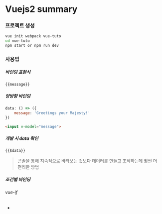 # Vuejs2 summary

### 프로젝트 생성
``` bash
vue init webpack vue-tuto
cd vue-tuto
npm start or npm run dev
```

### 사용법

##### 바인딩 표현식
`{{message}}`

##### 양방향 바인딩
``` js
data: () => ({
    message: 'Greetings your Majesty!'
})
```
``` html
<input v-model="message">
```

##### 개발 시 data 확인
``` html
{{$data}}
```
> 콘솔을 통해 지속적으로 바라보는 것보다 데이터를 만들고 조작하는데 훨씬 더 편리한 방법

##### 조건별 바인딩
###### vue-if
- <template>에서 사용가능
- 렌더링 안함
- 토글 비용이 높음
- 자주 변경할 필요가 없는경우 사용

###### vue-show
- <template>에서는 사용불가
- 렌더링 함 display:none 처리
- 초기 렌더링 비용이 높음
- 매우 자주 전환해야 하는 경우 사용

###### vue-else
- vue-if 바로 아래 형제노드에 사용해야 함
- vue 2.0 부터 vue-show 와 함께 사용할 수 없음

##### 마운트
``` js
new Vue({
    el: '.container'
})
```

> 클래스로 엘리먼트를 지정할때 클래스가 1개 이상 존재하면 Vue.js는 첫번째 엘리먼트에만 마운트된다.

##### v-for
``` html
<li v-for="i in 11">
    {{ i-1 }} times 4 equals {{ (i-1) * 4 }}.
</li>
```

``` html
// 배열
<li v-for="(story, index) in stories">
    {{index}} {{ story.writer }} said "{{ story.plot }}"
</li>
```

``` html
// 객체
<li v-for="(value, key, index) in story">
    {{index}} : {{key}} : {{value}}
</li>
```

##### 이벤트 핸들링
###### 인라인 핸들링
``` html
<button v-on:click="upvotes++">
    Upvote! {{upvotes}}
</button>
```

###### 메소드 핸들링
``` html
<button v-on:click="upvote">
    Upvot1e! {{upvotes}}
</button>
```
``` js
methods: {
    upvote: function(){
    // this는 메소드 안에서 Vue인스턴스를 가리킵니다
        this.upvotes++;
    }
}
```

###### v-on 축약형 @ 사용
``` html
<button @click="upvote">
    Upvote! {{upvotes}}
</button>
```

##### 바인딩 수식어
``` html
<input v-model.number="a">
```
> a를 숫자로 파싱

##### 이벤트 수식어
1. .prevent
2. .stop
3. .capture
4. .self

``` html
<button type="submit" @click.prevent="calculate">Calculate</button>
```
> 이벤트의 기본동작 방지 (submit 되지 않음)

##### 키 수식어

``` html
<input v-model="a" @keyup.13="calculate">
```
> 이벤트 키코드가 13일 경우 호출 (13: enter)

모든 키코드를 외울 수 없기 때문에 일반적으로 사용되는 키코드의 별칭 제공

- enter
- tab
- delete
- esc
- space
- up
- down
- left
- right

``` html
<input v-model="b" @keyup.enter="calculate">
```

##### 계산된 속성
> 다른 변수의 변화에 따라 값이 바뀌는 변수

- 인라인 표현식은 편리하지만 좀더 복잡한 로직이 필요해지면 반드시 계산된 속성을 사용해야함
- 함수처럼 작동하고 객체의 속성처럼 사용 가능
- 계산된 속성의 종속되는 속성이 변경될 때마다 계산된 속성의 값은 다시 계산됨
- computed 내에 설정

``` js
computed: {
    c: function () {
        return this.a + this.b
    }
}
```

##### 필터
> 렌더링 된 결과를 리턴하는 메소드를 만들어 해결<br />
필터 로직을 자바스크립트로 옮겨 컴포넌트 전체에서 재사용하는 것을 권장

###### 기본 computed 로 구성한 필터 sample

``` js
computed: {
    famous: function() {
        return this.stories.filter(function(item){
            return item.upvotes > 25;
        });
    }
}
```

``` html
<h1>Let’s hear some famous stories! ({{famous.length}})</h1>
<li v-for="story in famous">
    {{ story.writer }} said "{{ story.plot }}" and upvoted {{ story.upvotes }} times.
</li>
```

###### 검색 필터 sample

``` js
search: function () {
    var query = this.query
    return this.stories.filter(function (story) {
      return story.plot.includes(query)
    })
}
```

``` html
<label for="query">What are you looking for?</label>        // ng-model 에 바인딩된 data를 for에서 사용 가능
<input v-model="query" class="form-control">
<li v-for="story in search">
    {{ story.writer }} said "{{ story.plot }}"
</li>
```

###### 정렬 sample (오름차순 내림차순 토글 가능)

``` js
data: () => ({
    stories: [...],
    order : -1
}),
computed: {
    orderedStories: function () {
        var order = this.order;
        return this.stories.sort(function(a, b) {
            return (a.upvotes - b.upvotes) * order;
        })
    }
}
```

``` html
<li v-for="story in orderedStories">
    {{ story.writer }} said "{{ story.plot }}" and upvoted {{ story.upvotes }} times.
</li>
<button @click="order = order * -1">Reverse Order</button>
```

##### 사용자 정의 필터
``` js
Vue.filter('snitch', function (hero) {
    return hero.secretId + ' is '
        hero.firstname + ' '
        hero.lastname + ' in real life!'
})

...

data: () => ({
    heroes: [
        { firstname: 'Bruce', lastname: 'Wayne', secretId: 'Batman'},
        { firstname: 'Clark', lastname: 'Kent', secretId: 'Superman'},
        { firstname: 'Jay', lastname: 'Garrick', secretId: 'Flash'},
        { firstname: 'Peter', lastname: 'Parker', secretId: 'Spider-Man'}
    ]
})
```

``` html
<li v-for="hero in heroes">
    {{ hero | snitch }}
</li>
```ㅈㅈㅈ

##### Lodash 활용한 정렬
``` js
// _.orderBy(collection, [iteratees=[_.identity]], [orders])
_.orderBy(kids, [’intelligence’, ’strength’], [’desc’, ’asc’])
```

##### 컴포넌트
``` html
// parent
<story v-bind:story="{plot: 'My horse is amazing.', writer: 'Mr. Weebl'}"></story>
<story v-bind:story="{plot: 'Narwhals invented Shish Kebab.', writer: 'Mr. Weebl'}"></story>
<story v-bind:story="{plot: 'The dark side of the Force is stronger.', writer: 'Darth Vader'}"></story>
```

```html
// story component
<template id='story-template'>
    <h1>{{ story.writer }} said "{{ story.plot }}"</h1>
</template>
```

``` js
Vue.component('story', {
    props: ['story'],
    template: "#story-template"
});
```
> v-bind 축약형 : 사용가능 ex) <story v-for="story in stories" :story="story"></story>

##### 사용자 정의 이벤트
- $on(event) - 이벤트 리스너
- $once(event) - 한번만 이벤트 청취
- $off(event) - 이벤트 리스너 중지
- $emit(event) - 이벤트 발생

##### 생명주기 훅
- beforeCreate: 인스턴스 초기화 후 데이터 감시 및 이벤트/감시자 설정 전
- created: 인스턴스가 생성된 직후.
- beforeMount: 마운트 시작 직전.
- mounted: 이제 막 DOM에 마운트 된 직후.
- beforeUpdate: 데이터 변경시, 가상 DOM이 다시 렌더링되고 패치되기 전
- updated: 데이터 변경 후 가상 DOM이 다시 렌더링되고 된 후
- activated: keep-alive 상태의 컴포넌트가 활성화 될 때
- deactivated: keep-alive 상태의 컴포넌트가 비활성화 될 때
- beforeDestroy: Vue 인스턴스가 파괴되기 직전
- destroyed: Vue 인스턴스가 파괴된 후

##### 자식에서 부모로 이벤트 전달
######자식 컴포넌트
``` js
Vue.component('food', {
    template: '#food',
    props: ['name'],
    methods: {
        vote: function () {
            this.$emit('voted')
        }
    }
})
```

``` html
<template id="food">
    <button class="btn btn-default" @click="vote">{{ name }}</button>
</template>
```

###### 부모 컴포넌트
``` js
new Vue({
    el: ".container",
    data: {
        votes: 0
    },
    methods: {
        countVote: function () {
            this.votes++
        }
    }
})
```

```html
<div class="container text-center">
    <p style="font-size: 140px;">
        {{ votes }}
    </p>
    <food @voted="countVote" name="Cheeseburger"></food>
</div>
```

##### 부모 자식간의 버스를 통한 이벤트 통신
###### 부모 컴포넌트
``` html
<button @click="reset">Reset votes</button>
<li v-for="vote in votes.log"> {{ vote }} </li>
```
``` js
var bus = new Vue()

methods: {
    countVote: function (food) {
        this.votes.count++
        this.votes.log.push(food + ' received a vote.')
    },
    reset: function () {
        this.votes = {
            count: 0,
            log: []
        }
        bus.$emit('reset')      // 버스로 reset 이벤트 전달
    }
},
created () {
    bus.$on('voted', this.countVote)    // 버스에서 voted 이벤트 수신
}
```

###### 자식 컴포넌트
``` html
<button @click="vote">{{ name }}</button>
```
``` js
methods: {
    vote: function (event) {
        var food = event.srcElement.textContent;
        this.votes++
        bus.$emit('voted', food)        // 버스로 voted 이벤트 전달
    },
    reset: function () {
        this.votes = 0
    }
},
created () {
    bus.$on('reset', this.reset)    // 버스에서 reset 이벤트 수신
}
```

##### 클래스 바인딩
###### 객체
``` js
elClass: {
    'classA': true,
    'classB': false,
    'classC': true
}
```
``` html
<div v-bind:class="elClasses"></div>        // true 인 클래스만 적용
```

###### 배열
``` html
<div v-bind:class="['classA', 'classsB', anotherClass]"></div>
<div v-bind:class="['classA', condition ? 'classsB' : '']"></div>
```

##### v-bind
> 축약어 :로 사용가능 

##### 스타일 바인딩
``` js
niceStyle: {
    color: 'blue',
    fontSize: '20px'
}
```
``` html
<div v-bind:style="niceStyle"></div>
<div :style="niceStyle"></div>
<div :style="{'color': 'blue', fontSize: '20px'}">...</div>
<div :style="[niceStyle, badStyle]"></div>      // 배열 바인딩
```
> v-bind:style 을 이용하는 경우 css속성에 접두어가 필요한 속성일 경우 Vue.js에서 자동으로 붙여준다.

##### DOM보장
``` js
mounted: function () {
    this.$nextTick(function () {
        // this.$el이 문서 안에 있을 때 작동합니다.
    })
}
```

##### api 호출
``` js
var vm = new Vue({
    el: '#app',
    data: {
    stories: []
    },
    mounted: function(){
        $.get('/api/stories', function(data){
            vm.stories = data;
        })
    }
})
```
> 콜백에서는 this가 Vue를 가리키지 않기 때문에 vm변수를 만들어 vue 전역에서 사용할 수 있다.

##### html 제한이 있는곳의 컴포넌트 사용
``` html
<table class="table table-striped">
<tr>
    <th>#</th>
    <th>Plot</th>
    <th>Writer</th>
    <th>Upvotes</th>
    <th>Actions</th>
</tr>
<tr v-for="story in stories" is="story" :story="story"></tr>
</table>
```

> table 같은 일부 HTML 엘리먼트는 내부에 사용할수 있는 엘리먼트가 정해져 있다. 그곳에 컴포넌트를 바인딩 할 경우 렌더링 되지 않는데 이럴경우 is를 사용하여
사용자 정의 엘리먼트임을 알려줌으로써 해결할 수 있다.

##### disable
``` html
<button @click="fetchStories(pagination.next_page_url)" :disabled="!pagination.next_page_url">
```

##### 예약어 component와 is를 활용한 동적 컴포넌트 변경
``` html
<component :is="currentComponent">
<!-- this.currentComponent가 변경되면 컴포넌트가 바뀝니다 -->
</component>
<a href="#" @click="currentComponent = 'hello'">Show Hello</a>
<a href="#" @click="currentComponent = 'greet'">Show Greet</a>
```

``` js
<script>
import Hello from './components/Hello'
import Greet from './components/Greet'

export default {
    components: {
        Hello,
        Greet
    },
    data: () => ({
        currentComponent: 'hello'
    })
}
</script>
```
> 컴포넌트간 동적 전환이 필요한 경우 유용할 수 있다.

##### vue-router name 설정
``` html
<router-link :to="{ name: 'home'}">Home</router-link>
<router-link :to="{ name: 'login'}">Login</router-link>
```

``` js
const routes = [
    {
        path: '/',
        name: 'home',
        component: Hello
    },
    {
        path: '/login',
        name: 'login',
        component: Login
    }
]
```

##### vue-router 히스토리모드 및 base 설정
``` js
const router = new VueRouter({
    mode: 'history',
    base: '/',
    routes
})
```

##### vue-router 중첩 라우팅
``` js
const routes = [
    {
        path: '/'',
        component: Hello
    },
    {
        path: '/login',
        component: Login
    },
    {
        path: '/stories',
        component: StoriesPage,
        children: [
            {
                path: '',
                name: 'stories.all',
                component: StoriesAll
                },
                {
                path: 'famous',
                name: 'stories.famous',
                component: StoriesFamous
            }
        ]
    }
]
```

##### vue-router 활성링크 스타일 적용
1. 전역 활성 클래스 사용

``` css
.router-link-active {
    color: green;
}
```

2. 지역범위 사용자 정의 active 클래스사용

``` html
<router-link :to="{ name: 'hello'}" active-class="my-active-class" exact>Home</router-link>
```

3. 전역범위 사용자 정의 active 클래스 사용

``` js
const router = new VueRouter({
    mode: 'history',
    base: '/,
    linkActiveClass: 'my-active-class',
    routes
})
```

##### route 객체
- path: 현재 경로와 동일한 문자열로 항상 절대 경로로 해석됩니다 예를 들어 /foo/bar.
- params: 동적 세그먼트와 스타 세그먼트의 키/값을 포함하는 객체입니다.
- query: 쿼리 문자열의 키/값 쌍을 포함하는 객체입니다. 예를 들어, /foo?user=1 라우트의 경우, $route.query.user == 1를 사용할 수 있습니다
- hash: 해시가 존재하는 경우 #, 존재하지 않는 경우 값은 빈 문자열이 됩니다.
- fullPath: 쿼리 및 해시를 포함한 전체 URL 입니다.
- matched: 현재 경로의 모든 중첩 경로 세그먼트에 대한 라우트가 포함된 배열입니다. 라우트 레코드는 라우트 배열(및 하위 배열)에 있는 객체의 복사본입니다.
- name: 현재 라우트의 이름입니다. (존재하는 경우)

##### 동적 세그먼트
- /user/:id/posts 에서 user, :id, posts는 각각 하나의 세그먼트이고 :id는 동적 세그먼트이다.
- 동적 세그먼트는 $route.params를 통해 접근가능

동적 세그먼트를 포함한 route-link
``` html
<router-link :to="{ name: 'stories.edit', params: { id: story.id }}" tag="button" exact>
    Edit
</router-link>
```
> to 객체 내에 params를 지정해주며 tag를 통해 렌더링할 태그 지정 가능 ( default a 태그 )

##### 동적 세그먼트 사용
###### route.params에서 접근
``` js
isTheOne (story) {
    return story.id === this.id
},
mounted () {
    this.id = Number(this.$route.params.id)
    this.story = store.stories.find(this.isTheOne)
}
```
> 주소창에서 url을 변경하여 접근시 동적세그먼트의 타입이 string으로 반환되기 때문에 Number를 이용하여 타입을 변환해주어야 한다.

###### prop을 사용하여 라우트에서 분리
``` js
const routes = [
...
    {
        path: ':id/edit',
        props: (route) => ({ id: Number(route.params.id) }),
        name: 'stories.edit',
        component: StoriesEdit
    },
...
]
```
> 매개변수를 라우트 설정 안에서 숫자로 캐스팅하고 사용하는 곳에서 prop으로 사용할 수 있다.

``` js
export default {
    props: ['id'],
    data () {
        return {
            story: {}
        }
    },
    methods: {
        isTheOne (story) {
            return story.id === this.id
        }
    },
    mounted () {
        this.story = store.stories.find(this.isTheOne)
    }
}
```

##### vue-router alias
``` js
{
    path: 'famous',
    name: 'stories.famous',
    // '/stories/famous'와 같이 '/famous'와 일치시킵니다.
    alias: '/famous',
    component: StoriesFamous
}
```

##### vue-router push
- 링크를 이용하지 않고 스크립트 상에서 라우트를 탐색하려면 router.push(path)를 사용
- 문자열 또는 객체 사용가능
- 문자열의 경우 동적 세그먼트를 포함할 수 없다.

``` js
this.$router.push('/stories/11/edit')
this.$router.push({ path: '/stories/11/edit' })
this.$router.push({ name: 'stories.edit', params: {id: '11'} })
```

##### vue-router back
``` js
this.$router.back() or
this.$router.go(-1)     // 히스토리 스택에서 앞 또는 뒤로 이동하는 단계수를 나타내는 정수 속성의 전달인자를 사용
```
> $router.back()의 경우 다른 라우터에 연결하게 되는데 연결 해제를 원하면 window.history.back()을 사용할 수 있다.

##### 트랜지션
> 컴포넌트 진출입시 애니메이션을 적용할 수 있다.

[<img src="http://www.soreply.com/images/transition.png">]
- transition의 이름을 정의하면 모든 클래스는 v대신 이름을 사용한다. (ex: fade-enter, fade-leave-to 등)

``` html
<transition name="fade">
    <router-view></router-view>
</transition>
```

``` css
.fade-enter, .fade-leave-to{
    opacity: 0
}
.fade-enter-active, .fade-leave-active {
    transition: opacity 1s
}
.fade-enter-to, .fade-leave {
    opacity: 0.8
}
```

##### 외부 라이브러리 클래스 지정
``` html
<transition enter-active-class="animated rollIn">
    <router-view></router-view>
</transition>
```
> 클래스를 미리 지정 가능

##### 네비게이션 가드
- vue-router는 라우트 변경을 필터링 하기 위한 편리한 메커니즘을 제공한다.
- router.beforeEach(): 각 변경 전에 트리거 됨, 인증과 관련된 시나리오에서 유용하게 사용 가능 ( ex: 엑세스 권한이 없으면 로그인 페이지로 이동 등 )
- router.afterEach(): 탐색에 영향을 미치지 않음

``` js
// 더미 사용자 객체 생성
let User = {
    isAdmin: false
}

router.beforeEach((to, from, next) => {
    if (to.path !== '/login' && !User.isAdmin) {
        // 관리자가 아니면 login 페이지로 리다이렉트
        next('/login')
    } else {
        // 인증된 사용자는 계속 진행합니다
        next()
    }
})
```
> 항상 next()함수를 호출해야 합니다. 그렇지 않으면 훅이 절대 해결되지 않습니다.
